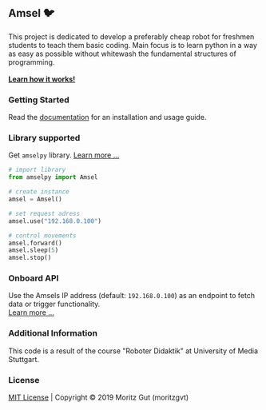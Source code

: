 ## Amsel :bird:

This project is dedicated to develop a preferably cheap robot for freshmen students to teach them basic coding. Main focus is to learn python in a way as easy as possible without whitewash the fundamental structures of programming.<br><br>
**[Learn how it works!](https://moritzgvt.github.io/amsel/)**
<br>

### Getting Started
Read the [documentation](https://moritzgvt.github.io/amsel/getting-started) for an installation and usage guide.

### Library supported
Get `amselpy` library. [Learn more …](https://moritzgvt.github.io/amselpy/)
``` python
# import library
from amselpy import Amsel

# create instance
amsel = Amsel()

# set request adress
amsel.use("192.168.0.100")

# control movements
amsel.forward()
amsel.sleep(5)
amsel.stop()
```

### Onboard API
Use the Amsels IP address (default: `192.168.0.100`) as an endpoint to fetch data or trigger functionality.<br>
[Learn more …](https://moritzgvt.github.io/amsel/api/)

### Additional Information
This code is a result of the course "Roboter Didaktik" at University of Media Stuttgart.

### License

[MIT License](https://github.com/moritzgvt/amsel/blob/master/LICENSE) | Copyright © 2019 Moritz Gut (moritzgvt) 
